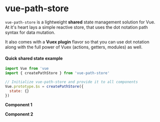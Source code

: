 # vue-path-store

`vue-path-store` is a lightweight **shared** state management solution for Vue.  
At it's heart lays a simple reactive store, that uses the dot notation path syntax for data mutation.  

It also comes with a **Vuex plugin** flavor so that you can use dot notation along with the
full power of Vuex (actions, getters, modules) as well.

#### Quick shared state example

```js
import Vue from 'vue
import { createPathStore } from 'vue-path-store'

// Initialize vue-path-store and provide it to all components
Vue.prototype.$s = createPathStore({
  state: {}
})

```

**Component 1**
<vue-example file="Intro/Intro1" class="mt-1 mb-2" />

**Component 2**
<vue-example file="Intro/Intro2" class="mt-1" />